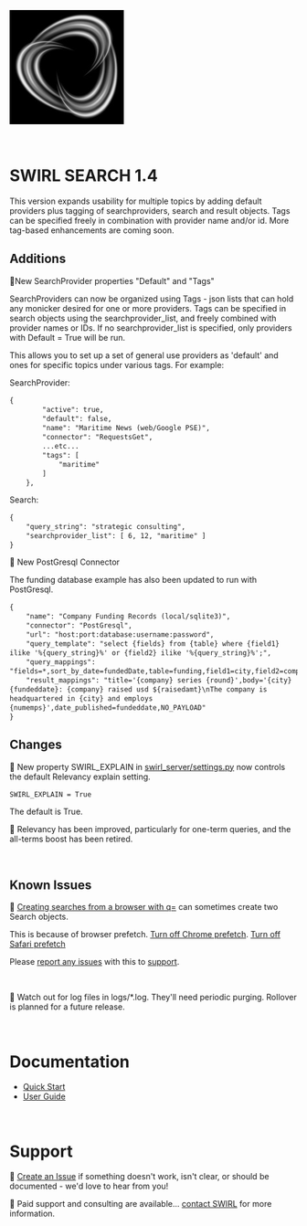 ![SWIRL Logo](./images/swirl_logo_notext_200.jpg)

<br/>

# SWIRL SEARCH 1.4

This version expands usability for multiple topics by adding default providers plus tagging of searchproviders, search and result objects. Tags can be specified freely in combination with provider name and/or id. More tag-based enhancements are coming soon.

## Additions

:small_blue_diamond:New SearchProvider properties "Default" and "Tags"

SearchProviders can now be organized using Tags - json lists that can hold any monicker desired for one or more providers. Tags can be specified in search objects using the searchprovider_list, and freely combined with provider names or IDs. If no searchprovider_list is specified, only providers with Default = True will be run. 

This allows you to set up a set of general use providers as 'default' and ones for specific topics under various tags. For example:

SearchProvider:

```
{
        "active": true,
        "default": false,
        "name": "Maritime News (web/Google PSE)",
        "connector": "RequestsGet",
        ...etc...
        "tags": [
            "maritime"
        ]
    },
```

Search:

```
{
    "query_string": "strategic consulting",
    "searchprovider_list": [ 6, 12, "maritime" ]
}
```

:small_blue_diamond: New PostGresql Connector

The funding database example has also been updated to run with PostGresql.

```
{
    "name": "Company Funding Records (local/sqlite3)",
    "connector": "PostGresql",
    "url": "host:port:database:username:password",
    "query_template": "select {fields} from {table} where {field1} ilike '%{query_string}%' or {field2} ilike '%{query_string}%';",
    "query_mappings": "fields=*,sort_by_date=fundedDate,table=funding,field1=city,field2=company",
    "result_mappings": "title='{company} series {round}',body='{city} {fundeddate}: {company} raised usd ${raisedamt}\nThe company is headquartered in {city} and employs {numemps}',date_published=fundeddate,NO_PAYLOAD"
}
```

## Changes

:small_blue_diamond: New property SWIRL_EXPLAIN in [swirl_server/settings.py](../swirl_server/settings.py) now controls the default Relevancy explain setting. 

```
SWIRL_EXPLAIN = True
```

The default is True.

:small_blue_diamond: Relevancy has been improved, particularly for one-term queries, and the all-terms boost has been retired.

<br/>

## Known Issues

:small_blue_diamond: [Creating searches from a browser with q=](https://github.com/sidprobstein/swirl-search/wiki/2.-User-Guide#creating-a-search-object-with-the-q-url-parameter) can sometimes create two Search objects. 

This is because of browser prefetch. [Turn off Chrome prefetch](https://www.technipages.com/google-chrome-prefetch). [Turn off Safari prefetch](https://stackoverflow.com/questions/29214246/how-to-turn-off-safaris-prefetch-feature)

Please [report any issues](https://github.com/sidprobstein/swirl-search/issues/) with this to [support](#support).

<br/>

:small_blue_diamond: Watch out for log files in logs/*.log. They'll need periodic purging. Rollover is planned for a future release.

<br/>

# Documentation

* [Quick Start](https://github.com/sidprobstein/swirl-search/wiki/1.-Quick-Start)
* [User Guide](https://github.com/sidprobstein/swirl-search/wiki/2.-User-Guide)

<br/>

# Support

:small_blue_diamond: [Create an Issue](https://github.com/sidprobstein/swirl-search/issues) if something doesn't work, isn't clear, or should be documented - we'd love to hear from you!

:small_blue_diamond: Paid support and consulting are available... [contact SWIRL](mailto:swirl@probstein.com) for more information.
